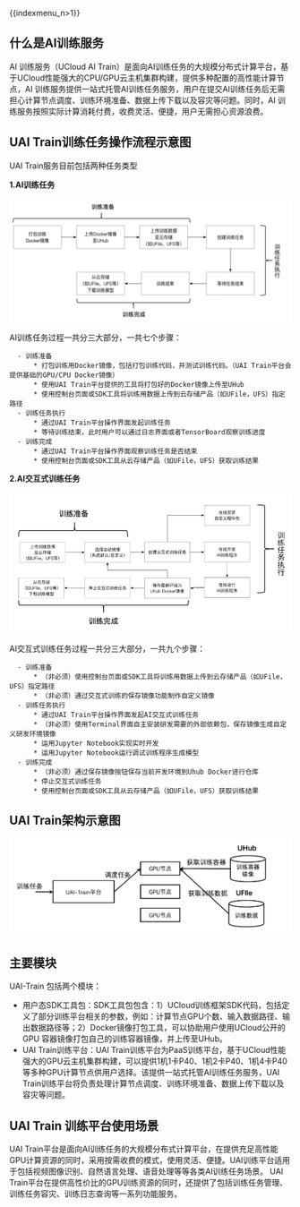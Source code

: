 {{indexmenu_n>1}}

## 什么是AI训练服务

AI 训练服务（UCloud AI
Train）是面向AI训练任务的大规模分布式计算平台，基于UCloud性能强大的CPU/GPU云主机集群构建，提供多种配置的高性能计算节点，AI
训练服务提供一站式托管AI训练任务服务，用户在提交AI训练任务后无需担心计算节点调度、训练环境准备、数据上传下载以及容灾等问题。同时，AI
训练服务按照实际计算消耗付费，收费灵活、便捷，用户无需担心资源浪费。

## UAI Train训练任务操作流程示意图

UAI Train服务目前包括两种任务类型

**1.AI训练任务**

![ai训练任务操作流程.png](/images/intro/ai训练任务操作流程.png)

AI训练任务过程一共分三大部分，一共七个步骤：

``` 
  - 训练准备
      * 打包训练用Docker镜像，包括打包训练代码，并测试训练代码。（UAI Train平台会提供基础的GPU/CPU Docker镜像）
      * 使用UAI Train平台提供的工具将打包好的Docker镜像上传至UHub
      * 使用控制台页面或SDK工具将训练用数据上传到云存储产品（如UFile，UFS）指定路径
  - 训练任务执行
      * 通过UAI Train平台操作界面发起训练任务
      * 等待训练结束，此时用户可以通过日志界面或者TensorBoard观察训练进度
  - 训练完成
      * 通过UAI Train平台操作界面观察训练任务是否结束
      * 使用控制台页面或SDK工具从云存储产品（如UFile，UFS）获取训练结果
```

**2.AI交互式训练任务**

![](/images/intro/ai交互式训练任务操作流程.png)

AI交互式训练任务过程一共分三大部分，一共九个步骤：

``` 
  - 训练准备
      * （非必须）使用控制台页面或SDK工具将训练用数据上传到云存储产品（如UFile，UFS）指定路径
      * （非必须）通过交互式训练的保存镜像功能制作自定义镜像
  - 训练任务执行
      * 通过UAI Train平台操作界面发起AI交互式训练任务
      * （非必须）使用Terminal界面自主安装研发需要的外部依赖包，保存镜像生成自定义研发环境镜像
      * 运用Jupyter Notebook实现实时开发
      * 运用Jupyter Notebook运行调试训练程序生成模型
  - 训练完成
      * （非必须）通过保存镜像按钮保存当前开发环境到Uhub Docker进行仓库
      * 停止交互式训练任务
      * 使用控制台页面或SDK工具从云存储产品（如UFile，UFS）获取训练结果
```

## UAI Train架构示意图

![](/images/intro/system.png)

## 主要模块

UAI-Train 包括两个模块：

  - 用户态SDK工具包：SDK工具包包含：1）UCloud训练框架SDK代码，包括定义了部分训练平台相关的参数，例如：计算节点GPU个数、输入数据路径、输出数据路径等；2）Docker镜像打包工具，可以协助用户使用UCloud公开的GPU
    容器镜像打包自己的训练容器镜像，并上传至UHub。
  - UAI Train训练平台：UAI
    Train训练平台为PaaS训练平台，基于UCloud性能强大的GPU云主机集群构建，可以提供1机1卡P40、1机2卡P40、1机4卡P40等多种GPU计算节点供用户选择。该提供一站式托管AI训练任务服务，UAI
    Train训练平台将负责处理计算节点调度、训练环境准备、数据上传下载以及容灾等问题。

## UAI Train 训练平台使用场景

UAI
Train平台是面向AI训练任务的大规模分布式计算平台，在提供充足高性能GPU计算资源的同时，采用按需收费的模式，使用灵活、便捷。UAI训练平台适用于包括视频图像识别、自然语言处理、语音处理等等各类AI训练任务场景。
UAI Train平台在提供高性价比的GPU训练资源的同时，还提供了包括训练任务管理、训练任务容灾、训练日志查询等一系列功能服务。
